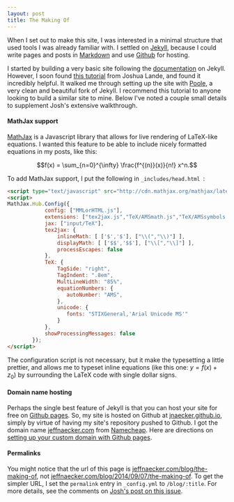 ```yaml
---
layout: post
title: The Making Of
---
```


When I set out to make this site, I was interested in a minimal structure that used tools I was already familiar with.  I settled on [Jekyll](http://jekyllrb.com/), because I could write pages and posts in [Markdown](http://daringfireball.net/projects/markdown/) and use [Github](https://github.com/) for hosting.

I started by building a very basic site following the [documentation](http://jekyllrb.com/docs/home/) on Jekyll.  However, I soon found [this tutorial](http://joshualande.com/jekyll-github-pages-poole/) from Joshua Lande, and found it incredibly helpful.  It walked me through setting up the site with [Poole](https://github.com/poole/poole), a very clean and beautiful fork of Jekyll.  I recommend this tutorial to anyone looking to build a similar site to mine.  Below I've noted a couple small details to supplement Josh's extensive walkthrough.

#### MathJax support

[MathJax](http://www.mathjax.org/) is a Javascript library that allows for live rendering of LaTeX-like equations.  I wanted this feature to be able to include nicely formatted equations in my posts, like this: 

$$f(x) = \sum_{n=0}^{\infty} \frac{f^{(n)}(x)}{n!} x^n.$$ 

To add MathJax support, I put the following in `_includes/head.html `:

```html
<script type="text/javascript" src="http://cdn.mathjax.org/mathjax/latest/MathJax.js"></script>
<script>
MathJax.Hub.Config({
            config: ["MMLorHTML.js"],
            extensions: ["tex2jax.js","TeX/AMSmath.js","TeX/AMSsymbols.js"],
            jax: ["input/TeX"],
            tex2jax: {
                inlineMath: [ ['$','$'], ["\\(","\\)"] ],
                displayMath: [ ['$$','$$'], ["\\[","\\]"] ],
                processEscapes: false
            },
            TeX: {
                TagSide: "right",
                TagIndent: ".8em",
                MultLineWidth: "85%",
                equationNumbers: {
                   autoNumber: "AMS",
                },
                unicode: {
                   fonts: "STIXGeneral,'Arial Unicode MS'" 
                }
            },
            showProcessingMessages: false
        });
</script>
```

The configuration script is not necessary, but it make the typesetting a little prettier, and allows me to typeset inline equations (ike this one: $y = f(x) + z_0$) by surrounding the LaTeX code with single dollar signs.

#### Domain name hosting

Perhaps the single best feature of Jekyll is that you can host your site for free on [Github pages](https://help.github.com/articles/what-are-github-pages).  So, my site is hosted on Github at [jnaecker.github.io](http://jnaecker.github.io), simply by virtue of having my site's repository pushed to Github.  I got the domain name [jeffnaecker.com](http://jeffnaecker.com) from [Namecheap](https://www.namecheap.com/).  Here are directions on [setting up your custom domain with Github pages](http://davidensinger.com/2013/03/setting-the-dns-for-github-pages-on-namecheap/).

#### Permalinks

You might notice that the url of this page is [jeffnaecker.com/blog/the-making-of](http://jeffnaecker.com/blog/the-making-of), not [jeffnaecker.com/blog/2014/09/07/the-making-of](http://jeffnaecker.com/blog/2014/09/07/the-making-of).  To get the simpler URL, I set the `permalink` entry in `_config.yml` to `/blog/:title`.  For more details, see the comments on [Josh's post on this issue](http://joshualande.com/short-urls-jekyll/).
